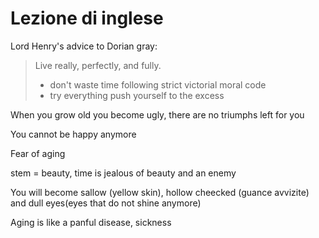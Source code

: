 # Lezione di inglese

Lord Henry's advice to Dorian gray:
> Live really, perfectly, and fully.
> * don't waste time following strict victorial moral code
> * try everything push yourself to the excess

When you grow old you become ugly, there are no triumphs left for you

You cannot be happy anymore

Fear of aging

stem = beauty, time is jealous of beauty and an enemy

You will become sallow (yellow skin), hollow cheecked (guance avvizite) and dull eyes(eyes that do not shine anymore)

Aging is like a panful disease, sickness
<!--stackedit_data:
eyJoaXN0b3J5IjpbMzkyMjk0NDgzXX0=
-->